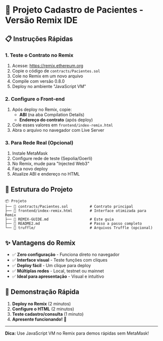 # 🚀 Projeto Cadastro de Pacientes - Versão Remix IDE

## 📋 Instruções Rápidas

### 1. **Teste o Contrato no Remix**
1. Acesse: https://remix.ethereum.org
2. Copie o código de `contracts/Pacientes.sol`
3. Cole no Remix em um novo arquivo
4. Compile com versão 0.8.0
5. Deploy no ambiente "JavaScript VM"

### 2. **Configure o Front-end**
1. Após deploy no Remix, copie:
   - **ABI** (na aba Compilation Details)
   - **Endereço do contrato** (após deploy)
2. Cole esses valores em `frontend/index-remix.html`
3. Abra o arquivo no navegador com Live Server

### 3. **Para Rede Real (Opcional)**
1. Instale MetaMask
2. Configure rede de teste (Sepolia/Goerli)
3. No Remix, mude para "Injected Web3"
4. Faça novo deploy
5. Atualize ABI e endereço no HTML

## 📁 Estrutura do Projeto

```
📦 Projeto
├── 📄 contracts/Pacientes.sol          # Contrato principal
├── 📄 frontend/index-remix.html        # Interface otimizada para Remix
├── 📄 REMIX-GUIDE.md                   # Este guia
├── 📄 README2.md                       # Passo a passo completo
└── 📁 truffle/                         # Arquivos Truffle (opcional)
```

## ✨ Vantagens do Remix

- ✅ **Zero configuração** - Funciona direto no navegador
- ✅ **Interface visual** - Teste funções com cliques
- ✅ **Deploy fácil** - Um clique para deploy
- ✅ **Múltiplas redes** - Local, testnet ou mainnet
- ✅ **Ideal para apresentação** - Visual e intuitivo

## 🎯 Demonstração Rápida

1. **Deploy no Remix** (2 minutos)
2. **Configure o HTML** (2 minutos) 
3. **Teste cadastro/consulta** (1 minuto)
4. **Apresente funcionando!** 🎉

---

**Dica:** Use JavaScript VM no Remix para demos rápidas sem MetaMask!